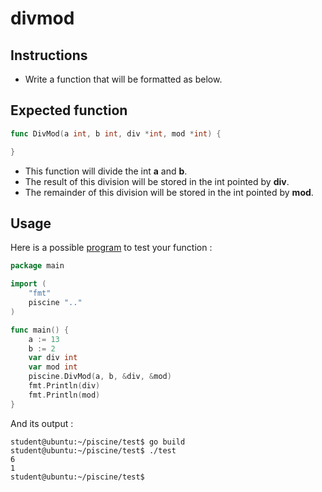 # divmod

## Instructions

- Write a function that will be formatted as below.

## Expected function

```go
func DivMod(a int, b int, div *int, mod *int) {

}
```

- This function will divide the int **a** and **b**.
- The result of this division will be stored in the int pointed by **div**.
- The remainder of this division will be stored in the int pointed by **mod**.

## Usage

Here is a possible [program](TODO-LINK) to test your function :

```go
package main

import (
    "fmt"
    piscine ".."
)

func main() {
	a := 13
	b := 2
	var div int
	var mod int
	piscine.DivMod(a, b, &div, &mod)
	fmt.Println(div)
	fmt.Println(mod)
}
```

And its output :

```console
student@ubuntu:~/piscine/test$ go build
student@ubuntu:~/piscine/test$ ./test
6
1
student@ubuntu:~/piscine/test$
```
